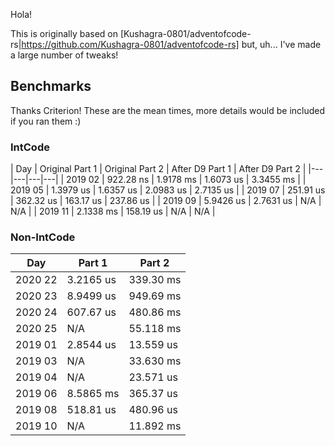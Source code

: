 Hola!

This is originally based on [Kushagra-0801/adventofcode-rs|https://github.com/Kushagra-0801/adventofcode-rs] but, uh... I've made a large number of tweaks!

## Benchmarks

Thanks Criterion! These are the mean times, more details would be included if you ran them :)

### IntCode

| Day | Original Part 1 | Original Part 2 | After D9 Part 1 | After D9 Part 2 |
|---|---|---|---|
| 2019 02 | 922.28 ns | 1.9178 ms | 1.6073 us | 3.3455 ms |
| 2019 05 | 1.3979 us | 1.6357 us | 2.0983 us | 2.7135 us |
| 2019 07 | 251.91 us | 362.32 us | 163.17 us | 237.86 us |
| 2019 09 | 5.9426 us | 2.7631 us | N/A | N/A |
| 2019 11 | 2.1338 ms | 158.19 us | N/A | N/A |

### Non-IntCode

| Day | Part 1 | Part 2|
|---|---|---|
| 2020 22 | 3.2165 us | 339.30 ms |
| 2020 23 | 8.9499 us | 949.69 ms |
| 2020 24 | 607.67 us | 480.86 ms |
| 2020 25 | N/A | 55.118 ms |
| 2019 01 | 2.8544 us | 13.559 us |
| 2019 03 | N/A | 33.630 ms |
| 2019 04 | N/A | 23.571 us |
| 2019 06 | 8.5865 ms | 365.37 us |
| 2019 08 | 518.81 us | 480.96 us |
| 2019 10 | N/A | 11.892 ms |